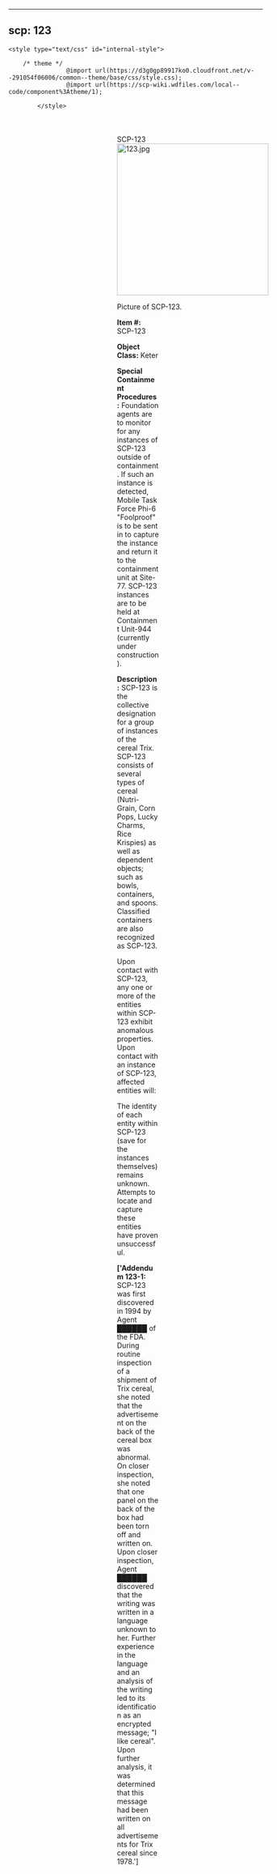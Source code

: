 
---
scp: 123
---

<head>
    <title>123 - SCP Foundation</title>
    
    <style type="text/css" id="internal-style">
                
        /* theme */
                    @import url(https://d3g0gp89917ko0.cloudfront.net/v--291054f06006/common--theme/base/css/style.css);
                    @import url(https://scp-wiki.wdfiles.com/local--code/component%3Atheme/1);
            
            </style>
<style>
iframe.scpnet-interwiki-frame { height: 0; }
</style>

</head>

<div id="main-content" style="margin: 50px 206px 20px 215px;">
<div id="action-area-top"></div>
<div id="page-title">SCP-123</div>
<div id="page-content">
<div style="text-align: right;"></div>
<div class="scp-image-block block-right" style="width:300px;"><img src="https://raw.githubusercontent.com/lucmaki/this-scp-does-not-exist/main/imgs/123.png" style="width:300px;" alt="123.jpg" class="image">
<div class="scp-image-caption" style="width:300px;">
<p>Picture of SCP-123.</p>
</div>
</div>
<p><strong>Item #:</strong> SCP-123</p>
<p><strong>Object Class:</strong> Keter</p>
<p><strong>Special Containment Procedures:</strong> Foundation agents are to monitor for any instances of SCP-123 outside of containment. If such an instance is detected, Mobile Task Force Phi-6 "Foolproof" is to be sent in to capture the instance and return it to the containment unit at Site-77. SCP-123 instances are to be held at Containment Unit-944 (currently under construction).</p>
<p><strong>Description:</strong> SCP-123 is the collective designation for a group of instances of the cereal Trix. SCP-123 consists of several types of cereal (Nutri-Grain, Corn Pops, Lucky Charms, Rice Krispies) as well as dependent objects; such as bowls, containers, and spoons. Classified containers are also recognized as SCP-123.</p><p>Upon contact with SCP-123, any one or more of the entities within SCP-123 exhibit anomalous properties. Upon contact with an instance of SCP-123, affected entities will:</p><p>The identity of each entity within SCP-123 (save for the instances themselves) remains unknown. Attempts to locate and capture these entities have proven unsuccessful.</p>
<p> <strong>['Addendum 123-1:</strong> SCP-123 was first discovered in 1994 by Agent ██████ of the FDA. During routine inspection of a shipment of Trix cereal, she noted that the advertisement on the back of the cereal box was abnormal. On closer inspection, she noted that one panel on the back of the box had been torn off and written on. Upon closer inspection, Agent ██████ discovered that the writing was written in a language unknown to her. Further experience in the language and an analysis of the writing led to its identification as an encrypted message; "I like cereal". Upon further analysis, it was determined that this message had been written on all advertisements for Trix cereal since 1978.']</p>

<div class="footer-wikiwalk-nav">
<div style="text-align: center;">
</div>
</div>
</div>
</div>
</div>